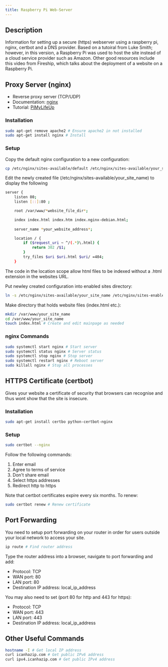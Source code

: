 ```yaml
---
title: Raspberry Pi Web-Server
---
```


## Description 
Information for setting up a secure (https) webserver using a raspberry pi, nginx, certbot and a DNS provider. Based on a tutoiral from Luke Smith; however, in this version, a Raspberry Pi was used to host the site instead of a cloud service provider such as Amazon. Other good resources include this video from Fireship, which talks about the deployment of a website on a Raspberry Pi.

## Proxy Server (nginx)
- Reverse proxy server (TCP/UDP)
- Documentation: [nginx](https://nginx.org/en/)
- Tutorial: [PiMyLifeUp](https://pimylifeup.com/raspberry-pi-nginx/)

### Installation 
```bash
sudo apt-get remove apache2 # Ensure apache2 in not installed
sudo apt-get install nginx # Install
```

### Setup
Copy the default nginx configuration to a new configuration:

```bash
cp /etc/nginx/sites-available/default /etc/nginx/sites-available/your_site_name # Replace your_site_name
```

Edit the newly created file (/etc/nginx/sites-available/your_site_name) to display the following
```bash
server {
	listen 80;
	listen [::]:80 ;

	root /var/www/*website_file_dir*;

	index index.html index.htm index.nginx-debian.html;
	
	server_name *your_website_address*;

	location / {
		if ($request_uri ~ ^/(.*)\.html) {
			return 302 /$1;
		}
		try_files $uri $uri.html $uri/ =404;
	}
```

The code in the location scope allow html files to be indexed without a .html extension in the websites URL.

Put newley created configuration into enabled sites directory:

```bash
ln -s /etc/nginx/sites-available/your_site_name /etc/nginx/sites-enabled/
```

Make directory that holds website files (index.html etc.):

```bash
mkdir /var/www/your_site_name
cd /var/www/your_site_name
touch index.html # Create and edit mainpage as needed
```

### nginx Commands
```bash
sudo systemctl start nginx # Start server
sudo systemctl status nginx # Server status
sudo systemctl stop nginx # Stop server
sudo systemctl restart nginx # Reboot server
sudo killall nginx # Stop all processes
```

## HTTPS Certificate (certbot)
Gives your website a certificate of security that browsers can recognise and thus wont show that the site is insecure.

### Installation
```bash
sudo apt-get install certbo python-certbot-nginx
```

### Setup
```bash
sudo certbot --nginx
```

Follow the following commands:
1. Enter email
2. Agree to terms of service
3. Don't share email
4. Select https addresses
5. Redirect http to https

Note that certbot certificates expire every six months. To renew:

```bash
sudo certbot renew # Renew certificate
```

## Port Forwarding
You need to setup port forwarding on your router in order for users outside your local network to access your site.

```bash
ip route # Find router address
```

Type the router address into a browser, navigate to port forwarding and add:
- Protocol: TCP
- WAN port: 80
- LAN port: 80
- Destination IP address: local_ip_address

You may also need to set (port 80 for http and 443 for https):
- Protocol: TCP
- WAN port: 443
- LAN port: 443
- Destination IP address: local_ip_address

## Other Useful Commands
```bash
hostname -I # Get local IP address
curl icanhazip.com # Get public IPv6 address
curl ipv4.icanhazip.com # Get public IPv4 address
```
